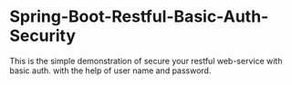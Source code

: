 # Spring-Boot-Restful-Basic-Auth-Security
This is the simple demonstration of secure your restful web-service with basic auth. with the help of user name and password. 
